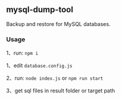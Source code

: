 ## mysql-dump-tool

Backup and restore for MySQL databases.

### Usage

1、run: `npm i`

1、edit `database.config.js`

2、run: `node index.js` or `npm run start`

3、get sql files in result folder or target path
